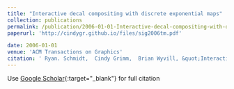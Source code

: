 ```yaml
---
title: "Interactive decal compositing with discrete exponential maps"
collection: publications
permalink: /publication/2006-01-01-Interactive-decal-compositing-with-discrete-exponential-maps
paperurl: 'http://cindygr.github.io/files/sig2006tm.pdf'

date: 2006-01-01
venue: 'ACM Transactions on Graphics'
citation: ' Ryan. Schmidt,  Cindy Grimm,  Brian Wyvill, &quot;Interactive decal compositing with discrete exponential maps.&quot; ACM Transactions on Graphics, 2006.'
---
```

Use [Google Scholar](https://scholar.google.com/scholar?q=Interactive+decal+compositing+with+discrete+exponential+maps){:target="_blank"} for full citation